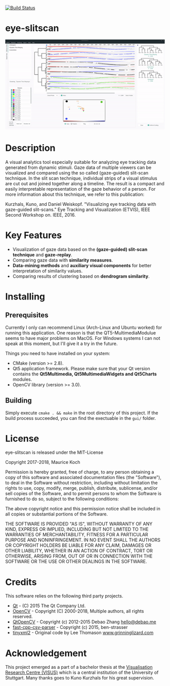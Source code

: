 [![Build Status](https://travis-ci.org/Maurice189/eye-slitscan.svg?branch=master)](https://travis-ci.org/Maurice189/eye-slitscan)

# eye-slitscan
![Teaser gif of tool in action](teaser.gif)

# Description
A visual analytics tool especially suitable for analyzing eye tracking data generated from dynamic stimuli.
Gaze data of multiple viewers can be visualized and compared using the so called (gaze-guided) slit-scan technique. In the slit scan technique, individual strips of a visual stimulus are cut out and joined together along a timeline. The result is a compact and easily interpretable representation of the gaze behavior of a person. 
For more information about this technique, we refer to this publication:

Kurzhals, Kuno, and Daniel Weiskopf. "Visualizing eye tracking data with gaze-guided slit-scans." Eye Tracking and Visualization (ETVIS), IEEE Second Workshop on. IEEE, 2016.


# Key Features

* Visualization of gaze data based on the **(gaze-guided) slit-scan technique**
and **gaze-replay**.
* Comparing gaze data with **similarity measures**.
* **Data-mining methods** and **auxiliary visual components** for better interpretation of similarity values.
* Comparing results of clustering based on **dendrogram similarity**.

# Installing

## Prerequisites

Currently I only can recommend Linux (Arch-Linux and Ubuntu worked) for running this application.
One reason is that the QT5-MultimediaModulue seems to have major problems on MacOS. For Windows systems I can not speak at this moment, but I'll give it a try in the future.

Things you need to have installed on your system:

* CMake (version >= 2.8).
* Qt5 application framework. Please make sure that your Qt version contains the **Qt5Multimedia, Qt5MultimediaWidgets and Qt5Charts** modules.
* OpenCV library (version >= 3.0).


## Building

Simply execute `cmake . && make` in the root directory of this project. If the build process succeeded, you can 
find the exectuable in the `gui/` folder.

# License
eye-slitscan is released under the MIT-License

Copyright 2017-2018, Maurice Koch

Permission is hereby granted, free of charge, to any person obtaining a copy of this software and associated documentation files (the "Software"), to deal in the Software without restriction, including without limitation the rights to use, copy, modify, merge, publish, distribute, sublicense, and/or sell copies of the Software, and to permit persons to whom the Software is furnished to do so, subject to the following conditions:

The above copyright notice and this permission notice shall be included in all copies or substantial portions of the Software.

THE SOFTWARE IS PROVIDED "AS IS", WITHOUT WARRANTY OF ANY KIND, EXPRESS OR IMPLIED, INCLUDING BUT NOT LIMITED TO THE WARRANTIES OF MERCHANTABILITY, FITNESS FOR A PARTICULAR PURPOSE AND NONINFRINGEMENT. IN NO EVENT SHALL THE AUTHORS OR COPYRIGHT HOLDERS BE LIABLE FOR ANY CLAIM, DAMAGES OR OTHER LIABILITY, WHETHER IN AN ACTION OF CONTRACT, TORT OR OTHERWISE, ARISING FROM, OUT OF OR IN CONNECTION WITH THE SOFTWARE OR THE USE OR OTHER DEALINGS IN THE SOFTWARE.

# Credits
This software relies on the following third party projects.
* [Qt](https://github.com/qt) -  (C) 2015 The Qt Company Ltd.
* [OpenCV](https://github.com/opencv/opencv) - Copyright (C) 2000-2018, Multiple authors, all rights reserved.
* [QtOpenCV](https://github.com/dbzhang800/QtOpenCV.git) - Copyright (c) 2012-2015 Debao Zhang <hello@debao.me>
* [fast-cpp-csv-parser](https://github.com/ben-strasser/fast-cpp-csv-parser.git) - Copyright (c) 2015, ben-strasser
* [tinyxml2](https://github.com/leethomason/tinyxml2.git) - Original code by Lee Thomason www.grinninglizard.com

# Acknowledgement

This project emerged as a part of a bachelor thesis at the [Visualisation Research Centre (VISUS)](https://www.visus.uni-stuttgart.de/index.en.html) which is a central institution of the University of Stuttgart. Many thanks goes to Kuno Kurzhals for his great supervision.

